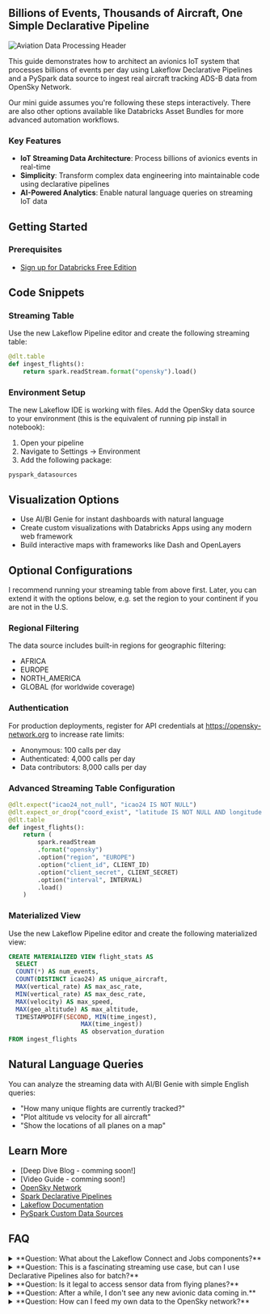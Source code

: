 ## Billions of Events, Thousands of Aircraft, One Simple Declarative Pipeline

![Aviation Data Processing Header](misc/header.gif)


This guide demonstrates how to architect an avionics IoT system that processes billions of events per day using Lakeflow Declarative Pipelines and a PySpark data source to ingest real aircraft tracking ADS-B data from OpenSky Network.

Our mini guide assumes you're following these steps interactively. There are also other options available like Databricks Asset Bundles for more advanced automation workflows.


### Key Features
- **IoT Streaming Data Architecture**: Process billions of avionics events in real-time
- **Simplicity**: Transform complex data engineering into maintainable code using declarative pipelines
- **AI-Powered Analytics**: Enable natural language queries on streaming IoT data

## Getting Started

### Prerequisites
- [Sign up for Databricks Free Edition](https://databricks.com/try-databricks)

## Code Snippets

### Streaming Table

Use the new Lakeflow Pipeline editor and create the following streaming table:



```python
@dlt.table
def ingest_flights():
    return spark.readStream.format("opensky").load()
```

### Environment Setup

The new Lakeflow IDE is working with files. Add the OpenSky data source to your environment (this is the equivalent of running pip install in notebook):

1. Open your pipeline
2. Navigate to Settings → Environment
3. Add the following package:
```
pyspark_datasources
```


## Visualization Options

- Use AI/BI Genie for instant dashboards with natural language
- Create custom visualizations with Databricks Apps using any modern web framework
- Build interactive maps with frameworks like Dash and OpenLayers

## Optional Configurations

I recommend running your streaming table from above first. Later, you can extend it with the options below, e.g. set the region to your continent if you are not in the U.S.

### Regional Filtering

The data source includes built-in regions for geographic filtering:
- AFRICA
- EUROPE
- NORTH_AMERICA
- GLOBAL (for worldwide coverage)

### Authentication

For production deployments, register for API credentials at https://opensky-network.org to increase rate limits:
- Anonymous: 100 calls per day
- Authenticated: 4,000 calls per day
- Data contributors: 8,000 calls per day

### Advanced Streaming Table Configuration

```python
@dlt.expect("icao24_not_null", "icao24 IS NOT NULL")
@dlt.expect_or_drop("coord_exist", "latitude IS NOT NULL AND longitude IS NOT NULL")
@dlt.table
def ingest_flights():
    return (
        spark.readStream
        .format("opensky")
        .option("region", "EUROPE")
        .option("client_id", CLIENT_ID)
        .option("client_secret", CLIENT_SECRET)
        .option("interval", INTERVAL)
        .load()
    )
```
### Materialized View

Use the new Lakeflow Pipeline editor and create the following materialized view:

```sql
CREATE MATERIALIZED VIEW flight_stats AS
  SELECT
  COUNT(*) AS num_events,
  COUNT(DISTINCT icao24) AS unique_aircraft,
  MAX(vertical_rate) AS max_asc_rate,
  MIN(vertical_rate) AS max_desc_rate,
  MAX(velocity) AS max_speed,
  MAX(geo_altitude) AS max_altitude,
  TIMESTAMPDIFF(SECOND, MIN(time_ingest),
                    MAX(time_ingest))
                    AS observation_duration
FROM ingest_flights
```

## Natural Language Queries

You can analyze the streaming data with AI/BI Genie with simple English queries:

- "How many unique flights are currently tracked?"
- "Plot altitude vs velocity for all aircraft"
- "Show the locations of all planes on a map"

## Learn More

- [Deep Dive Blog - comming soon!]
- [Video Guide - comming soon!]
- [OpenSky Network](https://opensky-network.org)
- [Spark Declarative Pipelines](https://www.databricks.com/blog/bringing-declarative-pipelines-apache-spark-open-source-project)
- [Lakeflow Documentation](https://docs.databricks.com/aws/en/dlt)
- [PySpark Custom Data Sources](https://docs.databricks.com/aws/en/pyspark/datasources)

## FAQ

<details>
<summary>**Question: What about the Lakeflow Connect and Jobs components?**</summary>

**Answer:**  
This tutorial is centered around Lakeflow Declarative Pipelines for data ingestion and transformation. In this example, the custom connector was provided for you. Lakeflow Connect can handle enterprise data ingestion from hundreds of source systems, such as databases, SaaS applications, and message queues, without writing custom connectors.

Lakeflow Jobs orchestrates complex workflows that combine multiple pipelines, machine learning models, and business processes across your entire data platform. In our example, Jobs could integrate the pipeline into the logistics workflow.
</details>

<details>
<summary>**Question: This is a fascinating streaming use case, but can I use Declarative Pipelines also for batch?**</summary>

**Answer:**  
Yes. The same code works for batch and streaming data. You can decide whether to run the pipeline continuously or trigger it, for example, every Friday afternoon at 3:30 PM. Data ingestion with streaming tables is always incremental, which means that batch data is only read once when it is new.
</details>

<details>
<summary>**Question: Is it legal to access sensor data from flying planes?**</summary>

**Answer:**  
Yes, it's legal to use the OpenSky Network API. They provide public access to their crowd-sourced aircraft data through their official REST API for private and academic usage. Please review their terms of use for any usage limitations or attribution requirements.
</details>

<details>
<summary>**Question: After a while, I don't see any new avionic data coming in.**</summary>

**Answer:**  
OpenSky Network operates on a fair use policy to keep its free service sustainable. Anonymous users face stricter rate limits that can cause data gaps during peak usage. Creating a free account significantly increases your request allowance. For even higher limits, you can contribute your own ADS-B receiver data to their network—contributors get priority access as a thank-you for helping expand coverage.
</details>

<details>
<summary>**Question: How can I feed my own data to the OpenSky network?**</summary>

**Answer:**  
The OpenSky Network website provides detailed setup guides and software to help you get your receiver operational and contribute to their global crowd-sourced aviation tracking system.
</details>
